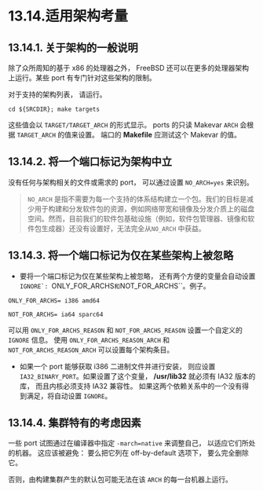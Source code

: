 # 13.14.适用架构考量


## 13.14.1. 关于架构的一般说明

除了众所周知的基于 x86 的处理器之外， FreeBSD 还可以在更多的处理器架构上运行。某些 port 有专门针对这些架构的限制。

对于支持的架构列表， 请运行。

~~~
cd ${SRCDIR}; make targets
~~~

这些值会以 ``TARGET/TARGET_ARCH`` 的形式显示。
ports 的只读 Makevar ``ARCH`` 会根据 ``TARGET_ARCH`` 的值来设置。
端口的 **Makefile** 应测试这个 Makevar 的值。

## 13.14.2. 将一个端口标记为架构中立

没有任何与架构相关的文件或需求的 port， 可以通过设置 ``NO_ARCH=yes`` 来识别。

>``NO_ARCH`` 是指不需要为每一个支持的体系结构建立一个包。我们的目标是减少用于构建和分发软件包的资源，例如网络带宽和镜像及分发介质上的磁盘空间。然而，目前我们的软件包基础设施（例如，软件包管理器、镜像和软件包生成器）还没有设置好，无法完全从``NO_ARCH`` 中获益。

## 13.14.3. 将一个端口标记为仅在某些架构上被忽略

* 要将一个端口标记为仅在某些架构上被忽略， 还有两个方便的变量会自动设置 ``IGNORE`: ``ONLY_FOR_ARCHS`` 和 ``NOT_FOR_ARCHS``。例子。

~~~
ONLY_FOR_ARCHS= i386 amd64
~~~

~~~
NOT_FOR_ARCHS= ia64 sparc64
~~~

可以用 ``ONLY_FOR_ARCHS_REASON`` 和 ``NOT_FOR_ARCHS_REASON`` 设置一个自定义的 ``IGNORE`` 信息。
使用 ``ONLY_FOR_ARCHS_REASON_ARCH`` 和 ``NOT_FOR_ARCHS_REASON_ARCH`` 可以设置每个架构条目。

* 如果一个 port 能够获取 i386 二进制文件并进行安装， 则应设置 ``IA32_BINARY_PORT``。如果设置了这个变量， **/usr/lib32** 就必须有 IA32 版本的库， 而且内核必须支持 IA32 兼容性。
如果这两个依赖关系中的一个没有得到满足，将自动设置 ``IGNORE``。

## 13.14.4. 集群特有的考虑因素

一些 port 试图通过在编译器中指定 ``-march=native`` 来调整自己， 以适应它们所处的机器。
这应该被避免： 要么把它列在 off-by-default 选项下， 要么完全删除它。

否则，由构建集群产生的默认包可能无法在该 ``ARCH`` 的每一台机器上运行。
